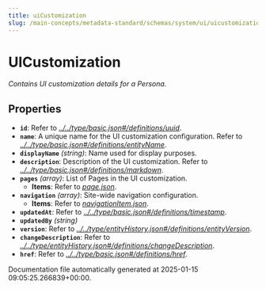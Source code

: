 ```yaml
---
title: uiCustomization
slug: /main-concepts/metadata-standard/schemas/system/ui/uicustomization
---
```


# UICustomization

*Contains UI customization details for a Persona.*

## Properties

- **`id`**: Refer to *[../../type/basic.json#/definitions/uuid](#/../type/basic.json#/definitions/uuid)*.
- **`name`**: A unique name for the UI customization configuration. Refer to *[../../type/basic.json#/definitions/entityName](#/../type/basic.json#/definitions/entityName)*.
- **`displayName`** *(string)*: Name used for display purposes.
- **`description`**: Description of the UI customization. Refer to *[../../type/basic.json#/definitions/markdown](#/../type/basic.json#/definitions/markdown)*.
- **`pages`** *(array)*: List of Pages in the UI customization.
  - **Items**: Refer to *[page.json](#ge.json)*.
- **`navigation`** *(array)*: Site-wide navigation configuration.
  - **Items**: Refer to *[navigationItem.json](#vigationItem.json)*.
- **`updatedAt`**: Refer to *[../../type/basic.json#/definitions/timestamp](#/../type/basic.json#/definitions/timestamp)*.
- **`updatedBy`** *(string)*
- **`version`**: Refer to *[../../type/entityHistory.json#/definitions/entityVersion](#/../type/entityHistory.json#/definitions/entityVersion)*.
- **`changeDescription`**: Refer to *[../../type/entityHistory.json#/definitions/changeDescription](#/../type/entityHistory.json#/definitions/changeDescription)*.
- **`href`**: Refer to *[../../type/basic.json#/definitions/href](#/../type/basic.json#/definitions/href)*.


Documentation file automatically generated at 2025-01-15 09:05:25.266839+00:00.
